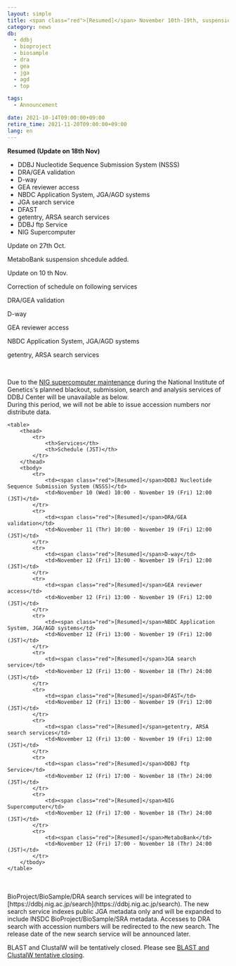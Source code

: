 ```yaml
---
layout: simple
title: <span class="red">[Resumed]</span> November 10th-19th, suspension of DDBJ services due to NIG supercomputer maintenance
category: news
db:
  - ddbj
  - bioproject
  - biosample
  - dra
  - gea
  - jga
  - agd
  - top

tags:
  - Announcement

date: 2021-10-14T09:00:00+09:00
retire_time: 2021-11-20T09:00:00+09:00
lang: en
---
```


<span class="red">**Resumed (Update on 18th Nov)**</span>
- DDBJ Nucleotide Sequence Submission System (NSSS)
- DRA/GEA validation
- D-way
- GEA reviewer access
- NBDC Application System, JGA/AGD systems
- JGA search service
- DFAST
- getentry, ARSA search services
- DDBJ ftp Service
- NIG Supercomputer

Update on 27th Oct.

MetaboBank suspension shcedule added.

Update on 10 th Nov.

Correction of schedule on following services

DRA/GEA validation

D-way

GEA reviewer access

NBDC Application System, JGA/AGD systems

getentry, ARSA search services

<br>

Due to the [NIG supercomputer maintenance](https://sc.ddbj.nig.ac.jp/en/blog/2021-09-14-scheduled-maintainance/) during the National Institute of Genetics's planned blackout, submission, search and analysis services of DDBJ Center will be unavailable as below.   
During this period, we will not be able to issue accession numbers nor distribute data.

<div class="main_table format">

    <table>
        <thead>
            <tr>
                <th>Services</th>
                <th>Schedule (JST)</th>
            </tr>
        </thead>
        <tbody>
            <tr>
                <td><span class="red">[Resumed]</span>DDBJ Nucleotide Sequence Submission System (NSSS)</td>
                <td>November 10 (Wed) 10:00 - November 19 (Fri) 12:00 (JST)</td>
            </tr>
            <tr>
                <td><span class="red">[Resumed]</span>DRA/GEA validation</td>
                <td>November 11 (Thr) 10:00 - November 19 (Fri) 12:00 (JST)</td>
            </tr>
            <tr>
                <td><span class="red">[Resumed]</span>D-way</td>
                <td>November 12 (Fri) 13:00 - November 19 (Fri) 12:00 (JST)</td>
            </tr>
            <tr>
                <td><span class="red">[Resumed]</span>GEA reviewer access</td>
                <td>November 12 (Fri) 13:00 - November 19 (Fri) 12:00 (JST)</td>
            </tr>
            <tr>
                <td><span class="red">[Resumed]</span>NBDC Application System, JGA/AGD systems</td>
                <td>November 12 (Fri) 13:00 - November 19 (Fri) 12:00 (JST)</td>
            </tr>
            <tr>
                <td><span class="red">[Resumed]</span>JGA search service</td>
                <td>November 12 (Fri) 13:00 - November 18 (Thr) 24:00 (JST)</td>
            </tr>
            <tr>
                <td><span class="red">[Resumed]</span>DFAST</td>
                <td>November 12 (Fri) 13:00 - November 19 (Fri) 12:00 (JST)</td>
            </tr>
            <tr>
                <td><span class="red">[Resumed]</span>getentry, ARSA search services</td>
                <td>November 12 (Fri) 13:00 - November 19 (Fri) 12:00 (JST)</td>
            </tr>
            <tr>
                <td><span class="red">[Resumed]</span>DDBJ ftp Service</td>
                <td>November 12 (Fri) 17:00 - November 18 (Thr) 24:00 (JST)</td>
            </tr>
            <tr>
                <td><span class="red">[Resumed]</span>NIG Supercomputer</td>
                <td>November 12 (Fri) 17:00 - November 18 (Thr) 24:00 (JST)</td>
            </tr>
            <tr>
                <td><span class="red">[Resumed]</span>MetaboBank</td>
                <td>November 12 (Fri) 17:00 - November 18 (Thr) 24:00 (JST)</td>
            </tr>
        </tbody>
    </table>
</div>
<br>
<br>
BioProject/BioSample/DRA search services will be integrated to [https://ddbj.nig.ac.jp/search](https://ddbj.nig.ac.jp/search).    
The new search service indexes public JGA metadata only and will be expanded to include INSDC BioProject/BioSample/SRA metadata. Accesses to DRA search with accession numbers will be redirected to the new search.    
The release date of the new search service will be announced later.   

BLAST and ClustalW will be tentatively closed. Please see [BLAST and ClustalW tentative closing](/news/en/2021-10-15_2-e.html).



